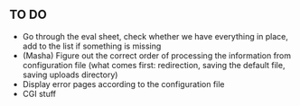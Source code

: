 ## TO DO
- Go through the eval sheet, check whether we have everything in place, add to the list if something is missing
- (Masha) Figure out the correct order of processing the information from configuration file (what comes first: redirection, saving the default file, saving uploads directory)
- Display error pages according to the configuration file
- CGI stuff